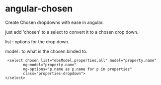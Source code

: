 angular-chosen
==============

Create Chosen dropdowns with ease in angular.


just add 'chosen' to a select to convert it to a chosen drop down.

list : options for the drop down.

model : to what is the chosen binded to.


```
 <select chosen list="ebsModel.properties.all" model="property.name"
        ng-model="property.name"
        ng-options="p.name as p.name for p in properties"
        class="properties-dropdown">
</select>
```
